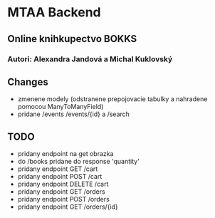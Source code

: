 # MTAA Backend
## Online knihkupectvo BOKKS
### Autori: Alexandra Jandová a Michal Kuklovský

## Changes

- zmenene modely (odstranene prepojovacie tabulky a nahradene pomocou ManyToManyField)
- pridane /events /events/{id} a /search

## TODO
- pridany endpoint na get obrazka
- do /books pridane do response 'quantity'
- pridany endpoint GET /cart
- pridany endpoint POST /cart
- pridany endpoint DELETE /cart
- pridany endpoint GET /orders
- pridany endpoint POST /orders
- pridany endpoint GET /orders/{id}